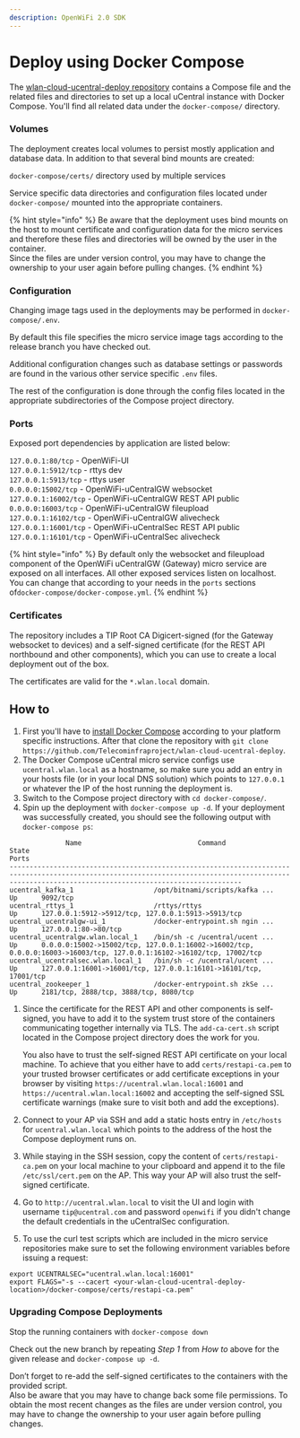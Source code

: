 ```yaml
---
description: OpenWiFi 2.0 SDK
---
```


# Deploy using Docker Compose

The [wlan-cloud-ucentral-deploy repository](https://github.com/Telecominfraproject/wlan-cloud-ucentral-deploy) contains a Compose file and the related files and directories to set up a local uCentral instance with Docker Compose. You'll find all related data under the `docker-compose/` directory.

### Volumes

The deployment creates local volumes to persist mostly application and database data. In addition to that several bind mounts are created:

`docker-compose/certs/` directory used by multiple services

Service specific data directories and configuration files located under `docker-compose/` mounted into the appropriate containers.

{% hint style="info" %}
Be aware that the deployment uses bind mounts on the host to mount certificate and configuration data for the micro services and therefore these files and directories will be owned by the user in the container.  
Since the files are under version control, you may have to change the ownership to your user again before pulling changes.
{% endhint %}

### Configuration

Changing image tags used in the deployments may be performed in `docker-compose/.env`.

By default this file specifies the micro service image tags according to the release branch you have checked out.

Additional configuration changes such as database settings or passwords are found in the various other service specific `.env` files.

The rest of the configuration is done through the config files located in the appropriate subdirectories of the Compose project directory.

### Ports

Exposed port dependencies by application are listed below:

`127.0.0.1:80/tcp` - OpenWiFi-UI  
`127.0.0.1:5912/tcp` - rttys dev  
`127.0.0.1:5913/tcp` - rttys user  
`0.0.0.0:15002/tcp` - OpenWiFi-uCentralGW websocket  
`127.0.0.1:16002/tcp` - OpenWiFi-uCentralGW REST API public  
`0.0.0.0:16003/tcp` - OpenWiFi-uCentralGW fileupload  
`127.0.0.1:16102/tcp` - OpenWiFi-uCentralGW alivecheck  
`127.0.0.1:16001/tcp` - OpenWiFi-uCentralSec REST API public  
`127.0.0.1:16101/tcp` - OpenWiFi-uCentralSec alivecheck

{% hint style="info" %}
By default only the websocket and fileupload component of the OpenWiFi uCentralGW \(Gateway\) micro service are exposed on all interfaces. All other exposed services listen on localhost. You can change that according to your needs in the `ports` sections of`docker-compose/docker-compose.yml`.
{% endhint %}

### Certificates

The repository includes a TIP Root CA Digicert-signed \(for the Gateway websocket to devices\) and a self-signed certificate \(for the REST API northbound and other components\), which you can use to create a local deployment out of the box.

The certificates are valid for the `*.wlan.local` domain.

## How to

1. First you'll have to [install Docker Compose](https://docs.docker.com/compose/install/) according to your platform specific instructions. After that clone the repository with `git clone https://github.com/Telecominfraproject/wlan-cloud-ucentral-deploy`.  
2. The Docker Compose uCentral micro service configs use `ucentral.wlan.local` as a hostname, so make sure you add an entry in your hosts file \(or in your local DNS solution\) which points to `127.0.0.1` or whatever the IP of the host running the deployment is.  
3. Switch to the Compose project directory with `cd docker-compose/`.  
4. Spin up the deployment with `docker-compose up -d`. If your deployment was successfully created, you should see the following output with `docker-compose ps`:

```text
              Name                             Command               State                                                             Ports
------------------------------------------------------------------------------------------------------------------------------------------------------------------------------------------------------
ucentral_kafka_1                    /opt/bitnami/scripts/kafka ...   Up      9092/tcp
ucentral_rttys_1                    /rttys/rttys                     Up      127.0.0.1:5912->5912/tcp, 127.0.0.1:5913->5913/tcp
ucentral_ucentralgw-ui_1            /docker-entrypoint.sh ngin ...   Up      127.0.0.1:80->80/tcp
ucentral_ucentralgw.wlan.local_1    /bin/sh -c /ucentral/ucent ...   Up      0.0.0.0:15002->15002/tcp, 127.0.0.1:16002->16002/tcp, 0.0.0.0:16003->16003/tcp, 127.0.0.1:16102->16102/tcp, 17002/tcp
ucentral_ucentralsec.wlan.local_1   /bin/sh -c /ucentral/ucent ...   Up      127.0.0.1:16001->16001/tcp, 127.0.0.1:16101->16101/tcp, 17001/tcp
ucentral_zookeeper_1                /docker-entrypoint.sh zkSe ...   Up      2181/tcp, 2888/tcp, 3888/tcp, 8080/tcp
```

1. Since the certificate for the REST API and other components is self-signed, you have to add it to the system trust store of the containers communicating together internally via TLS. The `add-ca-cert.sh` script located in the Compose project directory does the work for you.  

   You also have to trust the self-signed REST API certificate on your local machine. To achieve that you either have to add `certs/restapi-ca.pem` to your trusted browser certificates or add certificate exceptions in your browser by visiting `https://ucentral.wlan.local:16001` and `https://ucentral.wlan.local:16002` and accepting the self-signed SSL certificate warnings \(make sure to visit both and add the exceptions\).  

2. Connect to your AP via SSH and add a static hosts entry in `/etc/hosts` for `ucentral.wlan.local` which points to the address of the host the Compose deployment runs on.  
3. While staying in the SSH session, copy the content of `certs/restapi-ca.pem` on your local machine to your clipboard and append it to the file `/etc/ssl/cert.pem` on the AP. This way your AP will also trust the self-signed certificate.  
4. Go to `http://ucentral.wlan.local` to visit the UI and login with username `tip@ucentral.com` and password `openwifi` if you didn't change the default credentials in the uCentralSec configuration.  
5. To use the curl test scripts which are included in the  micro service repositories make sure to set the following environment variables before issuing a request:

```text
export UCENTRALSEC="ucentral.wlan.local:16001"
export FLAGS="-s --cacert <your-wlan-cloud-ucentral-deploy-location>/docker-compose/certs/restapi-ca.pem"
```

### Upgrading Compose Deployments

Stop the running containers with `docker-compose down`

Check out the new branch by repeating _Step 1_ from _How to_  above for the given release and `docker-compose up -d`.   
  
Don’t forget to re-add the self-signed certificates to the containers with the provided script.   
Also be aware that you may have to change back some file permissions. To obtain the most recent changes as the files are under version control, you may have to change the ownership to your user again before pulling changes.

